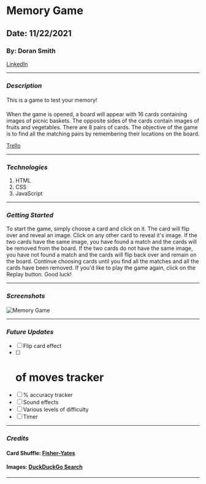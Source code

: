 # Memory Game
## Date: 11/22/2021
### By: Doran Smith
[LinkedIn](https://www.linkedin.com/in/doran-smith-66455414/)
***
### ***Description***
####
This is a game to test your memory!
####
When the game is opened, a board will appear with 16 cards containing images of picnic baskets. The opposite sides of the cards contain images of fruits and vegetables. There are 8 pairs of cards. The objective of the game is to find all the matching pairs by remembering their locations on the board. 

[Trello](https://trello.com/b/UjG8hxKY/dorans-memory-game-project)

***
### ***Technologies***
1. HTML
2. CSS
3. JavaScript
***
### ***Getting Started***
To start the game, simply choose a card and click on it. The card will flip over and reveal an image. Click on any other card to reveal it's image. If the two cards have the same image, you have found a match and the cards will be removed from the board. If the two cards do not have the same image, you have not found a match and the cards will flip back over and remain on the board. Continue choosing cards until you find all the matches and all the cards have been removed. If you'd like to play the game again, click on the Replay button. Good luck!
***
### ***Screenshots***
#### 
![Memory Game](https://i.imgur.com/w6o9IGJ.png)

***
### ***Future Updates***
- [ ] Flip card effect
- [ ] # of moves tracker
- [ ] % accuracy tracker
- [ ] Sound effects
- [ ] Various levels of difficulty
- [ ] Timer
***
### ***Credits***
#### Card Shuffle: [Fisher-Yates](https://dev.to/codebubb/how-to-shuffle-an-array-in-javascript-2ikj)
#### Images: [DuckDuckGo Search](https://ia.net/writer/support/general/markdown-guide)
***